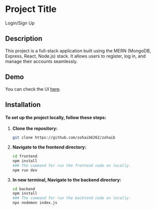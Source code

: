 

# Project Title

Login/Sign Up

## Description

This project is a full-stack application built using the MERN (MongoDB, Express, React, Node.js) stack. It allows users to register, log in, and manage their accounts seamlessly.

## Demo

You can check the UI [here](https://zohaibportfolio-ul.vercel.app/).

## Installation

#### To set up the project locally, follow these steps:

1. **Clone the repository:**

   ```bash
   git clone https://github.com/zohaib6262/zohaib

   ```

2. **Navigate to the frontend directory:**

   ```bash
   cd frontend
   npm install
   ### The command for run the frontend code on locally.
   npm run dev
   ```

3. **In new terminal, Navigate to the backend directory:**
   ```bash
   cd backend
   npm install
   ### The command for run the backtend code on locally.
   npx nodemon index.js
   ```


